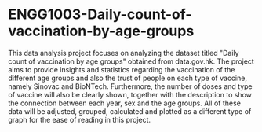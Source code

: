 # ENGG1003-Daily-count-of-vaccination-by-age-groups
This data analysis project focuses on analyzing the dataset titled "Daily count of vaccination by age groups" obtained from data.gov.hk. The project aims to provide insights and statistics regarding the vaccination of the different age groups and also the trust of people on each type of vaccine, namely Sinovac and BioNTech. Furthermore, the number of doses and type of vaccine will also be clearly shown, together with the description to show the connection between each year, sex and the age groups. All of these data will be adjusted, grouped, calculated and plotted as a different type of graph for the ease of reading in this project.

